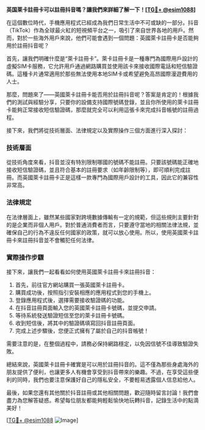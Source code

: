 **英国莱卡註冊卡可以註冊抖音嗎？讓我們來詳細了解一下！[[TG💪+ @esim1088](https://t.me/s/esim1088)]**

在這個數位時代，手機應用程式已經成為我們日常生活中不可或缺的一部分。抖音（TikTok）作為全球最火紅的短視頻平台之一，吸引了來自世界各地的用戶。然而，對於一些海外用戶來說，他們可能會遇到一個問題：英國萊卡註冊卡是否能夠用於註冊抖音呢？

首先，讓我們明確什麼是“萊卡註冊卡”。萊卡註冊卡是一種專門為國際用戶設計的虛擬SIM卡服務，它允許用戶通過網路購買並使用該卡來接收國際電話和短信驗證碼。這種卡片通常適用於那些無法使用本地SIM卡或希望避免高昂國際漫遊費用的人士。

那麼，問題來了——英國萊卡註冊卡能否用於註冊抖音呢？答案是肯定的！根據我們的測試與經驗分享，只要你的設備支持國際號碼登錄，並且你所使用的萊卡註冊卡能夠正常接收短信驗證碼，那麼就完全可以利用這張卡來完成抖音帳號的註冊過程。

接下來，我們將從技術層面、法律規定以及實際操作三個方面進行深入探討：

### 技術層面

從技術角度來看，抖音並沒有特別限制哪國的號碼不能註冊。只要該號碼能正確地接收短信驗證碼，並且符合基本的註冊要求（如年齡限制等），即可順利完成註冊。而英國萊卡註冊卡正是這樣一款專門為國際用戶設計的工具，因此它的兼容性非常高。

### 法律規定

在法律層面上，雖然某些國家對跨境數據傳輸有一定的規範，但這些規則主要針對的是企業而非個人用戶。對於普通消費者而言，只要遵守當地的相關法律法規，並確保自己的行為不違反任何國家的政策，就可以放心使用。所以，使用英國萊卡註冊卡來註冊抖音並不會觸犯任何法律。

### 實際操作步驟

接下來，讓我們一起看看如何使用英國萊卡註冊卡來註冊抖音：

1. 首先，前往官方網站購買一張英國萊卡註冊卡。
2. 購買成功後，按照指引安裝相應的應用程式到您的手機上。
3. 登錄應用程式後，選擇需要接收驗證碼的功能。
4. 在抖音註冊頁面輸入您的英國萊卡註冊卡號碼，並提交申請。
5. 等待系統發送驗證短信至您的萊卡註冊卡號碼。
6. 收到短信後，將其中的驗證碼填寫回抖音註冊頁面。
7. 完成上述步驟後，您便正式擁有了屬於自己的抖音帳號！

需要注意的是，在整個過程中，請務必保持網路穩定，以免因信號不佳導致驗證失敗。

總結來說，英國萊卡註冊卡確實是可以用於註冊抖音的。這不僅為那些身處海外的朋友提供了便利，也讓更多人有機會享受到抖音帶來的樂趣。不過，在享受這些便利的同時，我們也要注意保護好自己的隱私安全，不要輕易透露個人信息給他人。

最後，如果您還有其他關於抖音註冊或其他相關問題，歡迎隨時留言討論！我們會盡力為您解答疑惑。希望每位朋友都能夠輕鬆愉快地玩轉抖音，記錄生活中的點滴美好！

[[TG💪+ @esim1088](https://t.me/s/esim1088) ![Image](https://i.postimg.cc/4NQfJmqS/Snipaste-2025-05-13-00-14-12.png)]